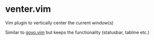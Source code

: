 # venter.vim

Vim plugin to vertically center the current window(s) 

Similar to [goyo.vim](https://github.com/junegunn/goyo.vim) but keeps the functionality (statusbar, tabline etc.)
